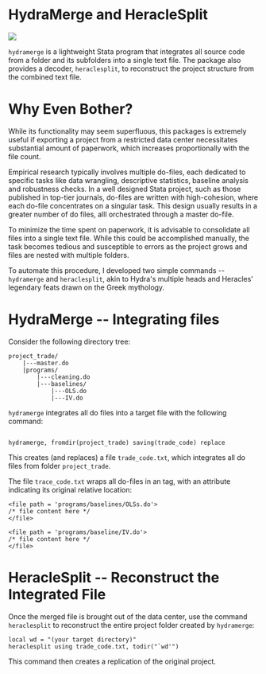 # HydraMerge and HeracleSplit
![](https://repository-images.githubusercontent.com/808578896/dfcd4f20-17a0-4f09-94d0-f6d338e870a7)

`hydramerge` is a lightweight Stata program that integrates all source code from a folder and its subfolders into a single text file. The package also provides a decoder, `heraclesplit`, to reconstruct the project structure from the combined text file.

# Why Even Bother?

While its functionality may seem superfluous, this packages is extremely useful if exporting a project from a restricted data center necessitates substantial amount of paperwork, which increases proportionally with the file count.

Empirical research typically involves multiple do-files, each dedicated to  specific tasks like data wrangling, descriptive statistics, baseline analysis and robustness checks. In a well designed Stata project, such as those published in top-tier journals, do-files are written with high-cohesion, where each do-file concentrates on a singular task. This design usually results in a greater number of do files, alll orchestrated through a master do-file.

To minimize the time spent on paperwork, it is advisable to consolidate all files into a single text file. While this could be accomplished manually, the task becomes tedious and susceptible to errors as the project grows and files are nested with multiple folders.

To automate this procedure, I developed two simple commands -- `hydramerge` and `heraclesplit`, akin to Hydra's multiple heads and Heracles' legendary feats drawn on the Greek mythology.

# HydraMerge -- Integrating files

Consider the following directory tree:

```
project_trade/
    |---master.do
    |programs/
        |---cleaning.do
        |---baselines/
            |---OLS.do
            |---IV.do
```

`hydramerge` integrates all do files into a target file with the following command:

```

hydramerge, fromdir(project_trade) saving(trade_code) replace
```

This creates (and replaces) a file `trade_code.txt`, which integrates all do files from folder `project_trade`.

The file `trace_code.txt` wraps all do-files in an tag, with an attribute indicating its original relative location:

```
<file path = 'programs/baselines/OLSs.do'>
/* file content here */
</file>

<file path = 'programs/baseline/IV.do'>
/* file content here */
</file>
```

# HeracleSplit -- Reconstruct the Integrated File

Once the merged file is brought out of the data center, use the command `heraclesplit` to reconstruct the entire project folder created by `hydramerge`:

```
local wd = "(your target directory)"
heraclesplit using trade_code.txt, todir("`wd'")
```

This command then creates a replication of the original project.
